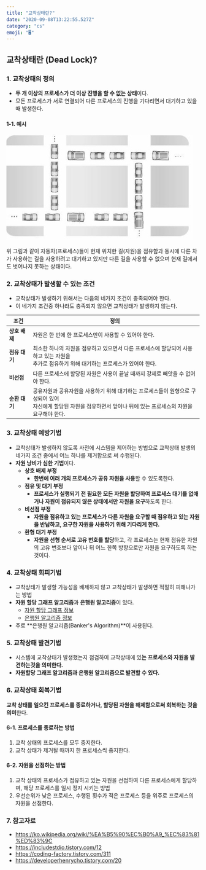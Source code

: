 ```yaml
---
title: "교착상태란?"
date: "2020-09-08T13:22:55.527Z"
category: "cs"
emoji: "🖥️"
---
```


## 교착상태란 (Dead Lock)?

### 1. 교착상태의 정의

- **두 개 이상의 프로세스가 더 이상 진행을 할 수 없는 상태**이다. 
- 모든 프로세스가 서로 연결되어 다른 프로세스의 진행을 기다리면서 대기하고 있을 때 발생한다.

#### 1-1. 예시

![교착상태](https://raw.githubusercontent.com/zhsks528/TIL/master/Resource/%EA%B5%90%EC%B0%A9%EC%83%81%ED%83%9C.jpg)

위 그림과 같이 자동차(프로세스)들이 현재 위치한 길(자원)을 점유함과 동시에 다른 차가 사용하는 길을 사용하려고 대기하고 있지만 다른 길을 사용할 수 없으며 현재 길에서도 벗어나지 못하는 상태이다.

### 2. 교착상태가 발생할 수 있는 조건

- 교착상태가 발생하기 위해서는 다음의 네가지 조건이 충족되어야 한다.
- 이 네가지 조건중 하나라도 충족되지 않으면 교착상태가 발생하지 않는다.

| 조건          | 정의                                                         |
| ------------- | ------------------------------------------------------------ |
| **상호 배제** | 자원은 한 번에 한 프로세스만이 사용할 수 있어야 한다.        |
| **점유 대기** | 최소한 하나의 자원을 점유하고 있으면서 다른 프로세스에 할당되어 사용하고 있는 자원을<br />추가로 점유하기 위해 대기하는 프로세스가 있어야 한다. |
| **비선점**    | 다른 프로세스에 할당된 자원은 사용이 끝날 때까지 강제로 빼앗을 수 없어야 한다. |
| **순환 대기** | 공유자원과 공유자원을 사용하기 위해 대기하는 프로세스들이 원형으로 구성되어 있어<br />자신에게 할당된 자원을 점유하면서 앞이나 뒤에 있는 프로세스의 자원을 요구해야 한다. |

### 3. 교착상태 예방기법

- 교착상태가 발생하지 않도록 사전에 시스템을 제어하는 방법으로 교착상태 발생의 네가지 조건 중에서 어느 하나를 제거함으로 써 수행된다.
- **자원 낭비가 심한 기법**이다.
  - **상호 배제 부정** 
    - **한번에 여러 개의 프로세스가 공유 자원을 사용**할 수 있도록한다.
  - **점유 및 대기 부정**
    - **프로세스가 실행되기 전 필요한 모든 자원을 할당하여 프로세스 대기를 없애거나 자원이 점유되지 않은 상태에서만 자원을 요구**하도록 한다.
  - **비선점 부정**
    - **자원을 점유하고 있는 프로세스가 다른 자원을 요구할 때 점유하고 있는 자원을 반납하고, 요구한 자원을 사용하기 위해 기다리게 한다.**
  - **환형 대기 부정**
    - **자원을 선형 순서로 고유 번호를 할당**하고, 각 프로세스는 현재 점유한 자원의 고유 번호보다 앞이나 뒤 어느 한쪽 방향으로만 자원을 요구하도록 하는 것이다.

### 4. 교착상태 회피기법

- 교착상태가 발생할 가능성을 배제하지 않고 교착상태가 발생하면 적절히 피해나가는 방법 
- **자원 할당 그래프 알고리즘**과 **은행원 알고리즘**이 있다.
  - [자원 할당 그래프 정보](https://developerhenrycho.tistory.com/20)
  - [은행원 알고리즘 정보](https://jhnyang.tistory.com/102)
- 주로 **은행원 알고리즘(Banker's Algorithm)**이 사용된다.

### 5. 교착상태 발견기법

- 시스템에 교착상태가 발생했는지 점검하여 교착상태에 있**는 프로세스와 자원을 발견하는것을 의미한다.**
- **자원할당 그래프 알고리즘과 은행원 알고리즘으로 발견할 수 있다.**

### 6. 교착상태 회복기법

**교착 상태를 일으킨 프로세스를 종료하거나, 할당된 자원을 해제함으로써 회복하는 것을 의미**한다.

#### 6-1. 프로세스를 종료하는 방법

1. 교착 상태의 프로세스를 모두 중지한다.
2. 교착 상태가 제거될 때까지 한 프로세스씩 중지한다.

#### 6-2. 자원을 선점하는 방법

1. 교착 상태의 프로세스가 점유하고 있는 자원을 선점하여 다른 프로세스에게 할당하며, 해당 프로세스를 일시 정지 시키는 방법
2. 우선순위가 낮은 프로세스, 수행된 횟수가 적은 프로세스 등을 위주로 프로세스의 자원을 선점한다.

### 7. 참고자료

- https://ko.wikipedia.org/wiki/%EA%B5%90%EC%B0%A9_%EC%83%81%ED%83%9C
- https://includestdio.tistory.com/12
- https://coding-factory.tistory.com/311
- https://developerhenrycho.tistory.com/20